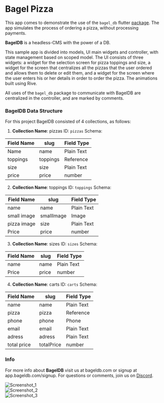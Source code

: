 
# Bagel Pizza
This app comes to demonstrate the use of the ```bagel_db``` flutter [package](https://pub.dev/packages/bagel_db).  The app simulates the process of ordering a pizza, without processing payments.

**BagelDB** is a headless-CMS with the power of a DB.

This sample app is divided into models, UI main widgets and controller, with state management based on scoped model. 
The UI consists of three widgets: a widget for the selection screen for pizza toppings and size, a widget for the screen that centralizes all the pizzas that the user ordered and allows them to delete or edit them, and a widget for the screen where the user enters his or her details in order to order the pizza. The animations built using Rive.

All uses of the ```bagel_db``` package to communicate with BagelDB are centralized in the controller, and are marked by comments.

### BagelDB Data Structure
For this project BagelDB consisted of 4 collections, as follows:

 1. **Collection Name**: pizzas 
ID: ```pizzas```
Schema:

|Field Name| slug | Field Type|
|--|--|--|
|Name|name|Plain Text|
|toppings|toppings|Reference|
|size|size|Plain Text|
|price|price|number|

2. **Collection Name**: toppings 
ID: ```toppings```
Schema:

|Field Name| slug | Field Type|
|--|--|--|
|name|name|Plain Text|
|small image|smallImage|Image|
|pizza image|size|Plain Text|
|Price|price|number|

3. **Collection Name**: sizes 
ID: ```sizes```
Schema:

|Field Name| slug | Field Type|
|--|--|--|
|name|name|Plain Text|
|Price|price|number|
  
4. **Collection Name**: carts 
ID: ```carts```
Schema:

|Field Name| slug | Field Type|
|--|--|--|
|name|name|Plain Text|
|pizza|pizza|Reference|
|phone|phone|Phone|
|email|email|Plain Text|
|adress|adress|Plain Text|
|total price|totalPrice|number|

### Info
For more info about **BagelDB** visit us at bageldb.com or signup at app.bageldb.com/signup.
For questions or comments, join us on [Discord](https://discord.gg/49hq7wu).

![Screenshot_1](assets/printscreens/first_screen.png)   
![Screenshot_2](assets/printscreens/second_screen.png)   
![Screenshot_3](assets/printscreens/third_screen.png)    
